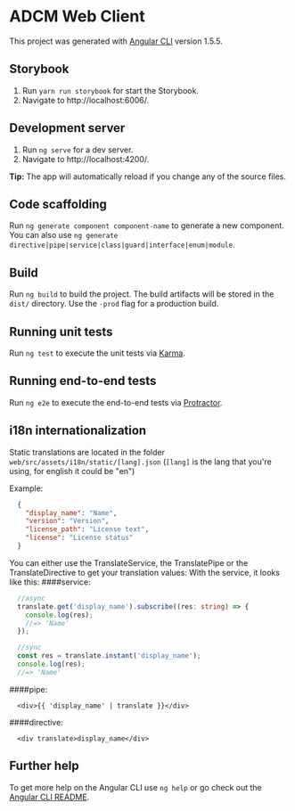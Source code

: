 # ADCM Web Client

This project was generated with [Angular CLI](https://github.com/angular/angular-cli) version 1.5.5.

## Storybook

1. Run `yarn run storybook` for start the Storybook.
2. Navigate to http://localhost:6006/.

## Development server

1. Run `ng serve` for a dev server.
2. Navigate to http://localhost:4200/.

**Tip:** The app will automatically reload if you change any of the source files.

## Code scaffolding

Run `ng generate component component-name` to generate a new component. You can also use `ng generate directive|pipe|service|class|guard|interface|enum|module`.

## Build

Run `ng build` to build the project. The build artifacts will be stored in the `dist/` directory. Use the `-prod` flag for a production build.

## Running unit tests

Run `ng test` to execute the unit tests via [Karma](https://karma-runner.github.io).

## Running end-to-end tests

Run `ng e2e` to execute the end-to-end tests via [Protractor](http://www.protractortest.org/).

## i18n internationalization
Static translations are located in the folder ```web/src/assets/i18n/static/[lang].json``` 
(```[lang]``` is the lang that you're using, for english it could be "en")

Example: 
```json
  {
    "display_name": "Name",
    "version": "Version",
    "license_path": "License text",
    "license": "License status"
  }
```

You can either use the TranslateService, the TranslatePipe or the TranslateDirective to get your translation values:
With the service, it looks like this:
####service:

```typescript
  //async
  translate.get('display_name').subscribe((res: string) => {
    console.log(res);
    //=> 'Name'
  });

  //sync
  const res = translate.instant('display_name');
  console.log(res);
  //=> 'Name'

```

####pipe:

```angular2html
  <div>{{ 'display_name' | translate }}</div>
```

####directive:
```angular2html
  <div translate>display_name</div>
```

## Further help

To get more help on the Angular CLI use `ng help` or go check out the [Angular CLI README](https://github.com/angular/angular-cli/blob/master/README.md).
